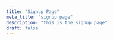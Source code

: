 ```yaml
---
title: "Signup Page"
meta_title: "signup page"
description: "this is the signup page"
draft: false
---
```

